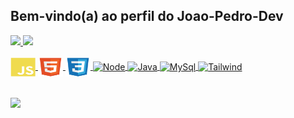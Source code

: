 ## Bem-vindo(a) ao perfil do Joao-Pedro-Dev


 <div>
   <a href="https://github.com/Joao-Pedro-Dev">
   <img height="180em" src="https://github-readme-stats.vercel.app/api?username=Joao-Pedro-Dev&show_icons=true&theme=tokyonight&include_all_commits=true&count_private=true"/>
   <img height="180em" src="https://github-readme-stats.vercel.app/api/top-langs/?username=Joao-Pedro-Dev&layout=compact&langs_count=6&theme=tokyonight"/>

</div>
<div style="display: inline_block"><br>
  <img align="center" alt="Js" height="30" width="40" src="https://raw.githubusercontent.com/devicons/devicon/master/icons/javascript/javascript-plain.svg">
  <img align="center" alt="HTML" height="30" width="40" src="https://raw.githubusercontent.com/devicons/devicon/master/icons/html5/html5-original.svg">
  <img align="center" alt="CSS" height="30" width="40" src="https://raw.githubusercontent.com/devicons/devicon/master/icons/css3/css3-original.svg">
 <img align="center" alt="Node" height="30" width="40"<img src="https://cdn.jsdelivr.net/gh/devicons/devicon/icons/nodejs/nodejs-original.svg">
 <img align="center" alt="Java" height="30" width="40" <img src="https://cdn.jsdelivr.net/gh/devicons/devicon/icons/java/java-original.svg">
 <img align="center" alt="MySql" height="30" width="40" <img src="https://cdn.jsdelivr.net/gh/devicons/devicon/icons/mysql/mysql-original.svg">
 <img align="center" alt="Tailwind" height="30" width="40" <img src="https://cdn.jsdelivr.net/gh/devicons/devicon/icons/tailwindcss/tailwindcss-original.svg">
          
</div>
 <br>
 
 
 <div>
 <br>
 <a href="https://www.linkedin.com/in/joao-pedro-barbosa-ab6489233/" target="_blank"><img src="https://img.shields.io/badge/-LinkedIn-%230077B5?style=for-the-badge&logo=linkedin&logoColor=white" target="_blank"></a> 
 <br>
  
</div>
